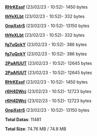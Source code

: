 [**RHrKEssf**](/data/RHrKEssf.txt) (23/02/23 - 10:52)- 1450 bytes

[**thYeXLbt**](/data/thYeXLbt.txt) (23/02/23 - 10:52)- 332 bytes

[**GnpXstrS**](/data/GnpXstrS.txt) (23/02/23 - 10:52)- 13150 bytes

[**thYeXLbt**](/data/thYeXLbt.txt) (23/02/23 - 10:52)- 332 bytes

[**fg7uQckY**](/data/fg7uQckY.txt) (23/02/23 - 10:52)- 386 bytes

[**fg7uQckY**](/data/fg7uQckY.txt) (23/02/23 - 10:52)- 386 bytes

[**2PaAfUUT**](/data/2PaAfUUT.txt) (23/02/23 - 10:52)- 12645 bytes

[**2PaAfUUT**](/data/2PaAfUUT.txt) (23/02/23 - 10:52)- 12645 bytes

[**RHrKEssf**](/data/RHrKEssf.txt) (23/02/23 - 10:52)- 1450 bytes

[**r6H4DWcj**](/data/r6H4DWcj.txt) (23/02/23 - 10:52)- 12723 bytes

[**r6H4DWcj**](/data/r6H4DWcj.txt) (23/02/23 - 10:52)- 12723 bytes

[**GnpXstrS**](/data/GnpXstrS.txt) (23/02/23 - 10:52)- 13150 bytes

**Total Datas**: 11481

**Total Size**: 74.76 MB / 74.8 MB